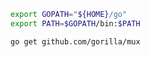 ```bash
export GOPATH="${HOME}/go"
export PATH=$GOPATH/bin:$PATH
```

```bash
go get github.com/gorilla/mux
```
